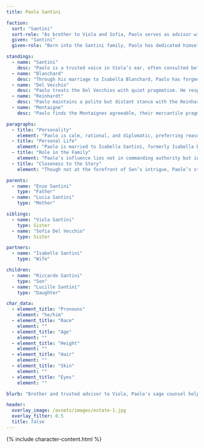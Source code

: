 ```yaml
---
title: Paolo Santini

faction:
  sort: "Santini"
  sort-role: "As brother to Viola and Sofia, Paolo serves as advisor within the Santini household. His calm, rational demeanor and diplomatic skill make him an invaluable stabilizer during times of crisis."
  given: "Santini"
  given-role: "Born into the Santini family, Paolo has dedicated himself to preserving its influence through mediation, negotiation, and careful counsel rather than through direct rule."

standings:
  - name: "Santini"
    desc: "Paolo is a trusted voice in Viola’s ear, often consulted before she commits to major decisions. While not as commanding as his sister, his impartiality and reasoned advice provide balance to the family’s more fiery personalities."
  - name: "Blanchard"
    desc: "Through his marriage to Isabella Blanchard, Paolo has forged a bond with the Blanchard family. This tie tempers relations between the two houses, though Viola remains cautious of Philippe’s ambitions. Paolo’s diplomacy helps keep tensions manageable."
  - name: "Del Vecchio"
    desc: "Paolo treats the Del Vecchios with quiet pragmatism. He respects Alessandro’s reforms and recognizes their growing importance but remains watchful, given his sister Sofia’s volatile place in their household."
  - name: "Reinhardt"
    desc: "Paolo maintains a polite but distant stance with the Reinhardts. While Viola’s feud burns hot, Paolo’s cooler demeanor keeps open the possibility of dialogue, even if reconciliation is unlikely."
  - name: "Montaigne"
    desc: "Paolo finds the Montaignes agreeable, their mercantile pragmatism aligning well with his own preference for practical solutions over pride. He occasionally engages them in negotiations where their interests overlap."

paragraphs:
  - title: "Personality"
    element: "Paolo is calm, rational, and diplomatic, preferring reason over confrontation. His ability to remain impartial makes him a valued advisor and mediator, though some mistake his measured approach for a lack of ambition."
  - title: "Personal Life"
    element: "Paolo is married to Isabella Santini, formerly Isabella Blanchard. Their marriage is strong, built on mutual respect and partnership. Together they are raising two children — Riccardo, age 10, and Lucille, age 6."
  - title: "Role in the Family"
    element: "Paolo’s influence lies not in commanding authority but in shaping it. He ensures all options are considered before actions are taken, often tempering Viola’s sharp decisiveness with reasoned counsel. His presence is a stabilizing one, both for the family’s politics and its internal harmony."
  - title: "Closeness to the Story"
    element: "Though not at the forefront of Sen’s intrigue, Paolo’s steady hand is woven through every Santini decision. His ties to both Viola and Isabella’s Blanchard heritage give him reach across family lines, making him a quiet but indispensable figure in maintaining the city’s fragile balance."

parents:
  - name: "Enzo Santini"
    type: "Father"
  - name: "Lucia Santini"
    type: "Mother"

siblings:
  - name: "Viola Santini"
    type: Sister
  - name: "Sofia Del Vecchio"
    type: Sister

partners:
  - name: "Isabelle Santini"
    type: "Wife"

children:
  - name: "Riccardo Santini"
    type: "Son"
  - name: "Lucille Santini"
    type: "Daughter"

char_data:
  - element_title: "Pronouns"
    element: "he/him"
  - element_title: "Race"
    element: ""
  - element_title: "Age"
    element: ""
  - element_title: "Height"
    element: ""
  - element_title: "Hair"
    element: ""
  - element_title: "Skin"
    element: ""
  - element_title: "Eyes"
    element: ""

blurb: "Brother and trusted advisor to Viola, Paolo's sage counsel helps Viola navigate the political scene of Sen on more than one occasion. She relies on his level-headed approach to decision-making, while keeping him at an arm's length of true leadership."

header:
  overlay_image: /assets/images/estate-1.jpg
  overlay_filter: 0.5
  title: false
---
```


{% include character-content.html %}